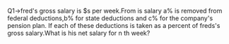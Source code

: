 Q1->fred's gross salary is $s per week.From is salary a% is removed from federal deductions,b% for state deductions and c% for the company's pension plan. If each of these deductions is taken as a percent of freds's gross salary.What is his net salary for n th week?
